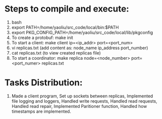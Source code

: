 # Steps to compile and execute:
1. bash 
2. export PATH=/home/yaoliu/src_code/local/bin:$PATH 
3. export PKG_CONFIG_PATH=/home/yaoliu/src_code/local/lib/pkgconfig
4. To create a protobuf: make init
5. To start a client: make client ip=<ip_addr> port=<port_num>
6. vi replicas.txt (add content as:  node_name ip_address port_number) 
7. cat replicas.txt (to view created replicas file)
8. To start a coordinator: make replica node=<node_number> port=<port_numer> replicas.txt

# Tasks Distribution:
1. Made a client program, Set up sockets between replicas, Implemented file logging and loggers, Handled write requests, Handled read requests, Handled read repair, Implemented Paritioner function, Handled how timestamps are implemented. 

